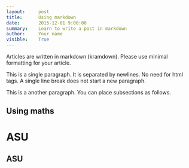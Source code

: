 ```yaml
---
layout:     post
title:      Using markdown
date:       2015-12-01 9:00:00
summary:    Learn to write a post in markdown
author:     Your name
visible:    True
---
```


Articles are written in markdown (kramdown). 
Please use minimal formatting for your article.

This is a single paragraph. It is separated by newlines. 
No need for html tags. 
A single line break does not start a new paragraph.

This is a another paragraph. 
You can place subsections as follows.

## Using maths

# ASU
## ASU
